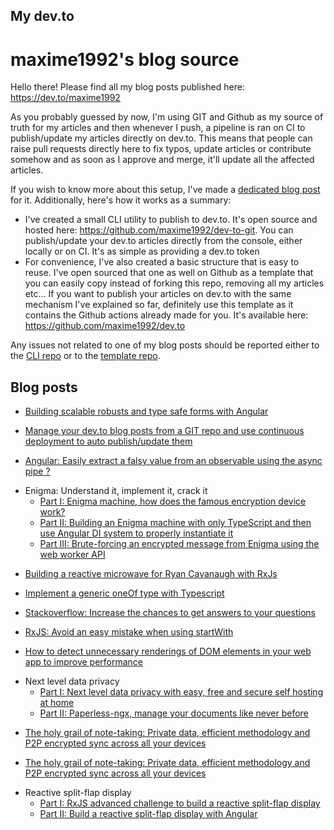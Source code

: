 ## My dev.to

# maxime1992's blog source

Hello there! Please find all my blog posts published here: https://dev.to/maxime1992

As you probably guessed by now, I'm using GIT and Github as my source of truth for my articles and then whenever I push, a pipeline is ran on CI to publish/update my articles directly on dev.to. This means that people can raise pull requests directly here to fix typos, update articles or contribute somehow and as soon as I approve and merge, it'll update all the affected articles.

If you wish to know more about this setup, I've made a [dedicated blog post](https://dev.to/maxime1992/manage-your-dev-to-blog-posts-from-a-git-repo-and-use-continuous-deployment-to-auto-publish-update-them-143j) for it. Additionally, here's how it works as a summary:

- I've created a small CLI utility to publish to dev.to. It's open source and hosted here: https://github.com/maxime1992/dev-to-git. You can publish/update your dev.to articles directly from the console, either locally or on CI. It's as simple as providing a dev.to token
- For convenience, I've also created a basic structure that is easy to reuse. I've open sourced that one as well on Github as a template that you can easily copy instead of forking this repo, removing all my articles etc... If you want to publish your articles on dev.to with the same mechanism I've explained so far, definitely use this template as it contains the Github actions already made for you. It's available here: https://github.com/maxime1992/dev.to

Any issues not related to one of my blog posts should be reported either to the [CLI repo](https://github.com/maxime1992/dev-to-git) or to the [template repo](https://github.com/maxime1992/dev.to).

## Blog posts

- [Building scalable robusts and type safe forms with Angular](https://dev.to/maxime1992/building-scalable-robust-and-type-safe-forms-with-angular-3nf9)

- [Manage your dev.to blog posts from a GIT repo and use continuous deployment to auto publish/update them](https://dev.to/maxime1992/manage-your-dev-to-blog-posts-from-a-git-repo-and-use-continuous-deployment-to-auto-publish-update-them-143j)

- [Angular: Easily extract a falsy value from an observable using the async pipe ?](https://dev.to/maxime1992/angular-easily-extract-a-falsy-value-from-an-observable-using-the-async-pipe-112g)

* Enigma: Understand it, implement it, crack it
  - [Part I: Enigma machine, how does the famous encryption device work?](https://dev.to/maxime1992/enigma-machine-how-does-the-famous-encryption-device-work-5aon)
  - [Part II: Building an Enigma machine with only TypeScript and then use Angular DI system to properly instantiate it](https://dev.to/maxime1992/building-an-enigma-machine-with-only-typescript-and-then-use-angular-di-system-to-properly-instantiate-it-2e2h)
  - [Part III: Brute-forcing an encrypted message from Enigma using the web worker API](https://dev.to/maxime1992/brute-forcing-an-encrypted-message-from-enigma-using-the-web-worker-api-166b)

- [Building a reactive microwave for Ryan Cavanaugh with RxJs](https://dev.to/maxime1992/building-a-reactive-microwave-for-ryan-cavanaugh-with-rxjs-3b1a)

- [Implement a generic oneOf type with Typescript](https://dev.to/maxime1992/implement-a-generic-oneof-type-with-typescript-22em)

- [Stackoverflow: Increase the chances to get answers to your questions](https://dev.to/maxime1992/stackoverflow-increase-the-chances-to-get-answers-to-your-questions-5gn9)

- [RxJS: Avoid an easy mistake when using startWith](https://dev.to/maxime1992/rxjs-avoid-an-easy-mistake-when-using-startwith-4ano)

- [How to detect unnecessary renderings of DOM elements in your web app to improve performance](https://dev.to/maxime1992/how-to-detect-unnecessary-renderings-of-dom-elements-in-your-web-app-to-improve-performances-13jd)

* Next level data privacy
  - [Part I: Next level data privacy with easy, free and secure self hosting at home](https://dev.to/maxime1992/next-level-data-privacy-with-easy-free-and-secure-self-hosting-at-home-2c84)
  - [Part II: Paperless-ngx, manage your documents like never before](https://dev.to/maxime1992/paperless-ngx-manage-your-documents-like-never-before-2a3n)

- [The holy grail of note-taking: Private data, efficient methodology and P2P encrypted sync across all your devices](https://dev.to/maxime1992/the-holy-grail-of-note-taking-private-data-efficient-methodology-and-p2p-encrypted-sync-across-all-your-devices-1ih3)

- [The holy grail of note-taking: Private data, efficient methodology and P2P encrypted sync across all your devices](https://dev.to/maxime1992/the-holy-grail-of-note-taking-private-data-efficient-methodology-and-p2p-encrypted-sync-across-all-your-devices-1ih3)

* Reactive split-flap display
  - [Part I: RxJS advanced challenge to build a reactive split-flap display](https://dev.to/maxime1992/rxjs-advanced-challenge-to-build-a-reactive-split-flap-display-1ej)
  - [Part II: Build a reactive split-flap display with Angular](https://dev.to/maxime1992/build-a-reactive-split-flap-display-with-angular-kne)
